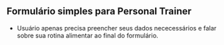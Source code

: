 ## Formulário simples para Personal Trainer ##

- Usuário apenas precisa preencher seus dados nececessários e falar sobre sua rotina alimentar ao final do formulário.
